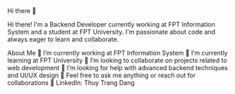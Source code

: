 Hi there 👋
<!--
**Jasmine220/jasmine220** is a ✨ _special_ ✨ repository because its `README.md` (this file) appears on your GitHub profile.
-->
Hi there! I'm a Backend Developer currently working at FPT Information System and a student at FPT University. I'm passionate about code and always eager to learn and collaborate.

About Me
🔭 I’m currently working at FPT Information System
🌱 I’m currently learning at FPT University
👯 I’m looking to collaborate on projects related to web development
🤔 I’m looking for help with advanced backend techniques and UI/UX design
💬 Feel free to ask me anything or reach out for collaborations
🎉 LinkedIn: Thuy Trang Dang
